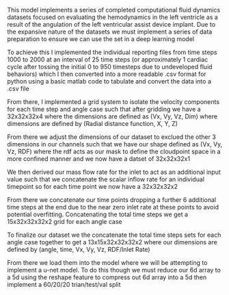 This model implements a series of completed computational fluid dynamics datasets focused on evaluating the hemodynamics in the left ventricle as a result of the angulation of the left ventricular assist device implant. Due to the expansive nature of the datasets we must implement a series of data preparation to ensure we can use the set in a deep learning model

To achieve this I implemented the individual reporting files from time steps 1000 to 2000 at an interval of 25 time steps (or approximately 1 cardiac cycle after tossing the initial 0 to 950 timesteps due to undeveloped fluid behaviors) which I then converted into a more readable .csv format for python using a basic matlab code to tabulate and convert the data into a .csv file

From there, I implemented a grid system to isolate the velocity components for each time step and angle case such that after gridding we have a 32x32x32x4 where the dimensions are defined as (Vx, Vy, Vz, Dim) where dimensions are defined by (Radial distance function, X, Y, Z)

From there we adjust the dimensions of our dataset to exclued the other 3 dimensions in our channels such that we have our shape defined as (Vx, Vy, Vz, RDF) where the rdf acts as our mask to define the cloudpoint space in a more confined manner and we now have a datset of 32x32x32x1

We then derived our mass flow rate for the inlet to act as an additional input value such that we concatenate the scalar inflow rate for an individual timepoint so for each time point we now have a 32x32x32x2

From there we concatenate our time points dropping a further 6 additional time steps at the end due to the near zero inlet rate at these points to avoid potential overfitting. Concatenating the total time steps we get a 15x32x32x32x2 grid for each angle case

To finalize our dataset we the concatenate the total time steps sets for each angle case together to get a 13x15x32x32x32x2 where our dimensions are defined by (angle, time, Vx, Vy, Vz, RDF/Inlet Rate)

From there we load them into the model where we will be attempting to implement a u-net model. To do this though we must reduce our 6d array to a 5d using the reshape feature to compress out 6d array into a 5d then implement a 60/20/20 trian/test/val split
